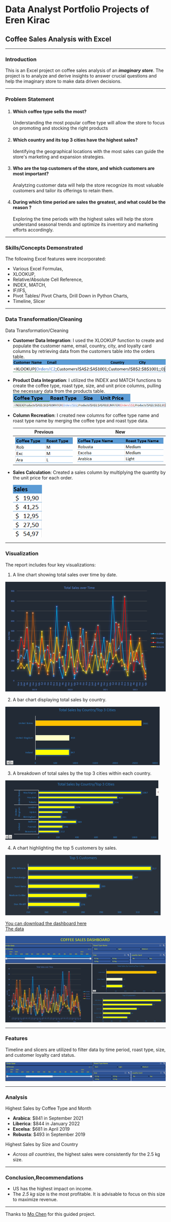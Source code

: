 # Data Analyst Portfolio Projects of Eren Kirac
## Coffee Sales Analysis with Excel
---
### Introduction

This is an Excel project on coffee sales analysis of an **_imaginary store_**. The project is to analyze and derive insights to answer crucial questions and help the imaginary store to make data driven decisions.

---
### Problem Statement
1. #### Which coffee type sells the most?
   Understanding the most popular coffee type will allow the store to focus on promoting and stocking the right products
2. #### Which country and its top 3 cities have the highest sales?
   Identifying the geographical locations with the most sales can guide the store's marketing and expansion strategies.
3. #### Who are the top customers of the store, and which customers are most important?
   Analytzing customer data will help the store recognize its most valuable customers and tailor its offerings to retain them.
4. #### During which time period are sales the greatest, and what could be the reason ?
   Exploring the time periods with the highest sales will help the store understand seasonal trends and optimize its inventory and marketing efforts accordingly.
---
### Skills/Concepts Demonstrated
The following Excel features were incorporated:
- Various Excel Formulas,
- XLOOKUP,
- Relative/Absolute Cell Reference,
- INDEX, MATCH,
- IF/IFS,
- Pivot Tables/ Pivot Charts, Drill Down in Python Charts,
- Timeline, Slicer
---
### Data Transformation/Cleaning
Data Transformation/Cleaning

- **Customer Data Integration**: I used the XLOOKUP function to create and populate the customer name, email, country, city, and loyalty card columns by retrieving data from the customers table into the orders table.
![](columns_created.png)![](xlookup_func.png)
- **Product Data Integration**: I utilized the INDEX and MATCH functions to create the coffee type, roast type, size, and unit price columns, pulling the necessary data from the products table.\
![](new_columns.png) ![](index_func.png) 
- **Column Recreation**: I created new columns for coffee type name and roast type name by merging the coffee type and roast type data.

   Previous                                                          |New
   :----------------------------------------------------------------:|:----------------------------:
   ![](coffe_roast.png)                                            |![](coffee_roast_name.png)
- **Sales Calculation**: Created a sales column by multiplying the quantity by the unit price for each order.
  
   ![](sales.png)
---
### Visualization
The report includes four key visualizations:
1. A line chart showing total sales over time by date.

![](line_chart.png)

2. A bar chart displaying total sales by country.

![](ttl_by_country_bar.png)
 
3. A breakdown of total sales by the top 3 cities within each country.

![](drill_down_top_3_cities.png)
   
4. A chart highlighting the top 5 customers by sales.

![](top_5_bar.png)

[You can download the dashboard here](https://github.com/kiraceren/Portfolio-Projects/blob/main/coffeeSalesPortfolioProject-ErenKirac.xlsx)\
[The data](https://github.com/kiraceren/Portfolio-Projects/blob/main/coffeeSalesPortfolioProjectData.xlsx)

![](dashboard.png)

---

### Features
Timeline and slicers are utilized to filter data by time period, roast type, size, and customer loyalty card status.

![](timeline_slicers.png)

---
### Analysis
Highest Sales by Coffee Type and Month
- **Arabica**: $841 in September 2021
- **Liberica**: $844 in January 2022
- **Excelsa**: $681 in April 2019
- **Robusta**: $493 in September 2019

Highest Sales by Size and Country

- _Across all countries_, the highest sales were consistently for the 2.5 kg size.
---
### Conclusion,Recommendations
- US has the highest impact on income.
- The _2.5 kg_ size is the most profitable. It is advisable to focus on this size to maximize revenue.



---
Thanks to [Mo Chen](https://www.youtube.com/@mo-chen) for this guided project.
